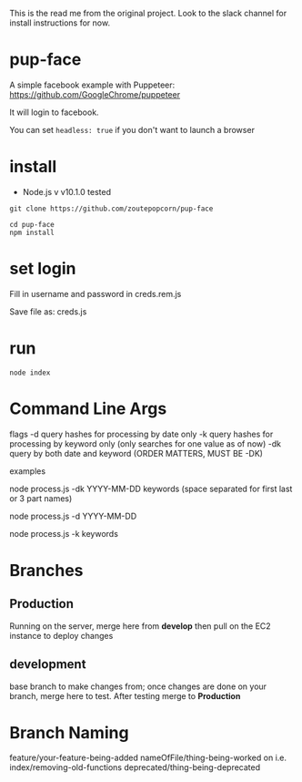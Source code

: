 This is the read me from the original project. Look to the slack channel for install instructions for now.

# pup-face

A simple facebook example with Puppeteer:
https://github.com/GoogleChrome/puppeteer

It will login to facebook.

You can set `headless: true` if you don't want to launch a browser

# install

- Node.js v v10.1.0 tested

```
git clone https://github.com/zoutepopcorn/pup-face
```

```
cd pup-face
npm install
```

# set login

Fill in username and password in creds.rem.js

Save file as: creds.js

# run

```
node index
```

# Command Line Args

flags
-d query hashes for processing by date only
-k query hashes for processing by keyword only (only searches for one value as of now)
-dk query by both date and keyword (ORDER MATTERS, MUST BE -DK)

examples

node process.js -dk YYYY-MM-DD keywords (space separated for first last or 3 part names)

node process.js -d YYYY-MM-DD

node process.js -k keywords

# Branches

**Production**
---------------
Running on the server, merge here from **develop** then pull on the EC2 instance to deploy changes

**development** 
---------------
base branch to make changes from; once changes are done on your branch, merge here to test.  After testing merge to **Production**

# Branch Naming
feature/your-feature-being-added
nameOfFile/thing-being-worked on   i.e. index/removing-old-functions
deprecated/thing-being-deprecated



